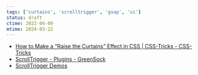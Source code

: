 ```yaml
---
tags: ['curtains', 'scrolltrigger', 'gsap', 'ui']
status: draft
ctime: 2022-04-09
mtime: 2024-03-22
---
```


- [How to Make a “Raise the Curtains” Effect in CSS | CSS-Tricks - CSS-Tricks](https://css-tricks.com/css-raise-the-curtains-effect/)
- [ScrollTrigger - Plugins - GreenSock](https://greensock.com/scrolltrigger/)
- [ScrollTrigger Demos](https://greensock.com/st-demos/)